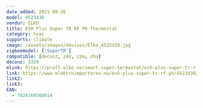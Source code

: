 ```yaml
---
date_added: 2021-09-26
model: 4523430
vendor: ELKO
title: ESH Plus Super TR RF PH Thermostat
category: hvac
supports: climate
image: /assets/images/devices/Elko_4523430.jpg
zigbeemodel: ['SuperTR']
compatible: [deconz, z4d, z2m, zha]
deconz: 3329
mlink: https://proff.elko.no/smart-super-termostat/esh-plus-super-tr-rf-ph-article2629-2970.html
link: https://www.elektroimportoren.no/esh-plus-super-tr-rf-ph/4523430/Product.html?gtin=7020160568014
link2:
link3: 
EAN: 
  - 7020160568014
---
```


